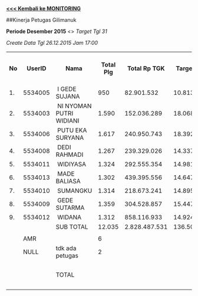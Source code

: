 **[<<< Kembali ke MONITORING](https://github.com/suriawan/Area-Bali-Utara/blob/master/TUSBUNG.md)**

##Kinerja Petugas Gilimanuk

**Periode Desember 2015** <> _Target Tgl 31_



_Create Data Tgl 26.12.2015 Jam 17:00_


<table><tbody><tr><th>No</th><th>UserID</th><th>Nama</th><th>Total Plg</th><th>Total Rp TGK</th><th>Target TGK</th><th>Realisasi Saldo TGK (Blm Lunas)</th><th>% Pencapaian Thd Target TGK</th><th>BOBOT SLA</th><th>PK 1 Bln - Blm Lunas</th><th>PK 2 Bln - Blm Lunas</th><th>PK 3 Bln - Blm Lunas</th><th>PK 4 Bln - Blm Lunas</th></tr><tr><td>1.</td><td>5534005</td><td>&nbsp;I GEDE SUJANA</td><td>950</td><td>82.901.532</td><td>10.813.725</td><td>4.859.926</td><td>155%</td><td>13,50%</td><td>68</td><td>1</td><td>0</td><td>0</td></tr><tr><td>2.</td><td>5534003</td><td>&nbsp;NI NYOMAN PUTRI WIDIANI</td><td>1.590</td><td>152.036.289</td><td>18.068.886</td><td>10.707.138</td><td>141%</td><td>13,50%</td><td>108</td><td>0</td><td>0</td><td>0</td></tr><tr><td>3.</td><td>5534006</td><td>&nbsp;PUTU EKA SURYANA</td><td>1.617</td><td>240.950.743</td><td>18.392.229</td><td>22.861.193</td><td>76%</td><td>5,00%</td><td>157</td><td>10</td><td>0</td><td>0</td></tr><tr><td>4.</td><td>5534008</td><td>&nbsp;DEDI RAHMADI</td><td>1.267</td><td>239.329.026</td><td>14.337.257</td><td>15.759.214</td><td>90%</td><td>5,00%</td><td>155</td><td>3</td><td>0</td><td>0</td></tr><tr><td>5.</td><td>5534011</td><td>&nbsp;WIDIYASA</td><td>1.324</td><td>292.555.354</td><td>14.981.763</td><td>47.584.313</td><td>-118%</td><td>0,00%</td><td>131</td><td>22</td><td>0</td><td>0</td></tr><tr><td>6.</td><td>5534013</td><td>&nbsp;MADE BALIASA</td><td>1.302</td><td>439.395.556</td><td>14.647.171</td><td>48.889.576</td><td>-134%</td><td>0,00%</td><td>201</td><td>20</td><td>3</td><td>0</td></tr><tr><td>7.</td><td>5534010</td><td>&nbsp;SUMANGKU</td><td>1.314</td><td>218.673.241</td><td>14.895.797</td><td>47.122.308</td><td>-116%</td><td>0,00%</td><td>130</td><td>12</td><td>0</td><td>0</td></tr><tr><td>8.</td><td>5534009</td><td>&nbsp;GEDE SUTARMA</td><td>1.359</td><td>304.528.857</td><td>15.447.804</td><td>53.994.850</td><td>-150%</td><td>0,00%</td><td>161</td><td>17</td><td>2</td><td>0</td></tr><tr><td>9.</td><td>5534012</td><td>&nbsp;WIDANA</td><td>1.312</td><td>858.116.933</td><td>14.924.438</td><td>73.735.935</td><td>-294%</td><td>0,00%</td><td>157</td><td>11</td><td>4</td><td>0</td></tr><tr><td> </td><td> </td><td>SUB TOTAL</td><td>12.035</td><td>2.828.487.531</td><td>136.509.070</td><td>325.514.453</td><td>-38%</td><td>0,00%</td><td>1.268</td><td>96</td><td>9</td><td>0</td></tr><tr><td> </td><td> </td><td> </td><td> </td><td> </td><td> </td><td> </td><td> </td><td> </td><td> </td><td> </td><td> </td><td> </td></tr><tr><td> </td><td>AMR</td><td> </td><td>6</td><td> </td><td> </td><td>57.296.312</td><td> </td><td> </td><td>5</td><td>0</td><td>0</td><td>0</td></tr><tr><td> </td><td>NULL</td><td>tdk ada petugas</td><td>2</td><td> </td><td> </td><td>451.488</td><td> </td><td> </td><td>0</td><td>0</td><td>2</td><td>0</td></tr><tr><td> </td><td> </td><td> </td><td> </td><td> </td><td> </td><td> 57.747.800 </td><td> </td><td> </td><td>5</td><td>0</td><td>2</td><td>0</td></tr><tr><td> </td><td> </td><td>TOTAL</td><td> </td><td> </td><td> </td><td> 383.262.253 </td><td> </td><td> </td><td>1.273</td><td>96</td><td>11</td><td>0</td></tr><tr><td> </td><td> </td><td> </td><td> </td><td> </td><td> </td><td> </td><td> </td><td> </td><td>1.380</td><td> </td><td> </td><td> </td></tr></tbody></table>
